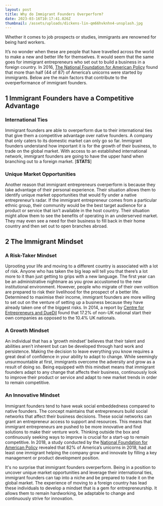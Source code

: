 ```yaml
---
layout: post
title: Why do Immigrant Founders Overperform?
date: 2023-03-16T10:17:41.026Z
thumbnail: /assets/uploads/dickens-lin-qm66hvknhn4-unsplash.jpg
---
```

Whether it comes to job prospects or studies, immigrants are renowned for being hard workers. 

<!-- more -->

It’s no wonder when these are people that have travelled across the world to make a new and better life for themselves. It would seem that the same goes for immigrant entrepreneurs who set out to build a business in a foreign country. In 2016, [The National Foundation for American Policy](https://www.immigrationresearch.org/system/files/Immigrants-and-Billion-Dollar-Startups.NFAP-Policy-Brief.March-2016.pdf) found that more than half (44 of 87) of America’s unicorns were started by immigrants. Below are the main factors that contribute to the overperformance of immigrant founders. 

## 1 Immigrant Founders have a Competitive Advantage

### International Ties

Immigrant founders are able to overperform due to their international ties that give them a competitive advantage over native founders. A company that only caters to its domestic market can only go so far. Immigrant founders understand how important it is for the growth of their business, to trade on the global market. With access to an established international network, immigrant founders are going to have the upper hand when branching out to a foreign market. [**STATS**]

### Unique Market Opportunities

Another reason that immigrant entrepreneurs overperform is because they take advantage of their personal experience. Their situation allows them to identify unique market opportunities that would fly under a native entrepreneur’s radar. If the immigrant entrepreneur comes from a particular ethnic group, their community would be the best target audience for a product or service that isn’t available in the host country. Their situation might allow them to see the benefits of operating in an underserved market. They may even see a need for their business to fill back in their home country and then set out to open branches abroad. 

## 2 The Immigrant Mindset

### A Risk-Taker Mindset

Uprooting your life and moving to a different country is associated with a lot of risk. Anyone who has taken the big leap will tell you that there’s a lot more to it than just getting to grips with a new language. The first year can be an administrative nightmare as you grow accustomed to the new institutional environment. However, people who migrate of their own volition are prepared to risk their livelihood for the prospect of a better life. Determined to maximise their income, immigrant founders are more willing to set out on the venture of setting up a business because they have already taken one of the biggest risks. In 2014, a report by [Centre for Entrepreneurs and DueDil](https://centreforentrepreneurs.org/wp-content/uploads/2015/11/MigrantEntrepreneursWEB.pdf) found that 17.2% of non-UK national start their own companies as opposed to the 10.4% UK nationals. 

### A Growth Mindset

An individual that has a ‘growth mindset’ believes that their talent and abilities aren’t inherent but can be developed through hard work and persistence. Making the decision to leave everything you know requires a great deal of confidence in your ability to adapt to change. While seemingly unsurmountable at first, immigrants overcome the adversity and grow as a result of doing so. Being equipped with this mindset means that immigrant founders adapt to any change that affects their business, continuously look to improve their product or service and adapt to new market trends in order to remain competitive. 

### An Innovative Mindset

Immigrant founders tend to have weak social embeddedness compared to native founders. The concept maintains that entrepreneurs build social networks that affect their business decisions. These social networks can grant an entrepreneur access to support and resources. This means that immigrant entrepreneurs are pushed to be more innovative and find solutions to make their venture work. Thinking outside the box and continuously seeking ways to improve is crucial for a start-up to remain competitive. In 2018, a study conducted by the [National Foundation for American Policy](https://nfap.com/wp-content/uploads/2019/01/2018-BILLION-DOLLAR-STARTUPS.NFAP-Policy-Brief.2018-1.pdf) revealed that 82% of America’s unicorns in 2018, had at least one immigrant helping the company grow and innovate by filling a key management or product development position. 



It's no surprise that immigrant founders overperform. Being in a position to uncover unique market opportunities and leverage their international ties, immigrant founders can tap into a niche and be prepared to trade it on the global market. The experience of moving to a foreign country has lead these individuals to develop a mindset that is a gem for entrepreneurship. It allows them to remain hardworking, be adaptable to change and continuously strive for innovation.